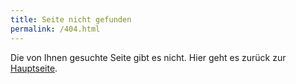 ```yaml
---
title: Seite nicht gefunden
permalink: /404.html
---
```


Die von Ihnen gesuchte Seite gibt es nicht. Hier geht es zurück zur [Hauptseite](/).
